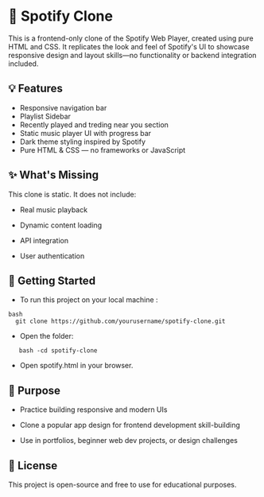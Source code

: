 # 🎵 Spotify Clone 






This is a frontend-only clone of the Spotify Web Player, created using pure HTML and CSS. It replicates the look and feel of Spotify's UI to showcase responsive design and layout skills—no functionality or backend integration included.

##  💡 Features

- Responsive navigation bar
- Playlist Sidebar
- Recently played and treding near you section 
- Static music player UI with progress bar
- Dark theme styling inspired by Spotify
- Pure HTML & CSS — no frameworks or JavaScript



## ✨ What's Missing


  This clone is static. It does not include:

 - Real music playback

 - Dynamic content loading

 - API integration

 - User authentication 


##     🚀 Getting Started

- To run this project on your local machine :

```
bash
  git clone https://github.com/yourusername/spotify-clone.git

```
 - Open the folder:
  ```
     bash -cd spotify-clone
```

 - Open spotify.html in your browser.


## 🎯 Purpose

 - Practice building responsive and modern UIs

 - Clone a popular app design for frontend development skill-building

- Use in portfolios, beginner web dev projects, or design challenges


## 📄 License

 This project is open-source and free to use for educational purposes.





